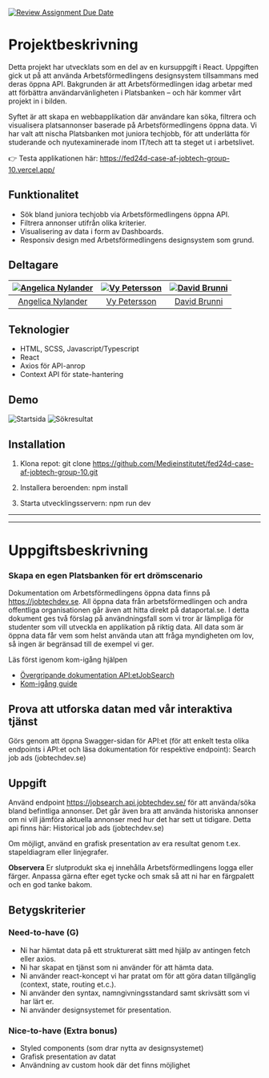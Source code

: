 [![Review Assignment Due Date](https://classroom.github.com/assets/deadline-readme-button-22041afd0340ce965d47ae6ef1cefeee28c7c493a6346c4f15d667ab976d596c.svg)](https://classroom.github.com/a/6VsM7MHT)

# Projektbeskrivning

Detta projekt har utvecklats som en del av en kursuppgift i React. Uppgiften gick ut på att använda Arbetsförmedlingens designsystem tillsammans med deras öppna API. Bakgrunden är att Arbetsförmedlingen idag arbetar med att förbättra användarvänligheten i Platsbanken – och här kommer vårt projekt in i bilden.

Syftet är att skapa en webbapplikation där användare kan söka, filtrera och visualisera platsannonser baserade på Arbetsförmedlingens öppna data. Vi har valt att nischa Platsbanken mot juniora techjobb, för att underlätta för studerande och nyutexaminerade inom IT/tech att ta steget ut i arbetslivet.

👉 Testa applikationen här: https://fed24d-case-af-jobtech-group-10.vercel.app/

## Funktionalitet
- Sök bland juniora techjobb via Arbetsförmedlingens öppna API.  
- Filtrera annonser utifrån olika kriterier.  
- Visualisering av data i form av Dashboards.  
- Responsiv design med Arbetsförmedlingens designsystem som grund. 

## Deltagare
| [![Angelica Nylander](https://github.com/angien90.png?size=80)](https://github.com/angien90) | [![Vy Petersson](https://github.com/tgvie.png?size=80)](https://github.com/tgvie) | [![David Brunni](https://github.com/DavidBrunni.png?size=80)](https://github.com/DavidBrunni) |
|:---:|:---:|:---:|
| [Angelica Nylander](https://github.com/angien90) | [Vy Petersson](https://github.com/tgvie) | [David Brunni](https://github.com/DavidBrunni) |

## Teknologier
- HTML, SCSS, Javascript/Typescript
- React
- Axios för API-anrop
- Context API för state-hantering

## Demo
![Startsida](./public/screenshot-home.png)
![Sökresultat](./public/screenshot-search.png)

## Installation

1. Klona repot:
git clone https://github.com/Medieinstitutet/fed24d-case-af-jobtech-group-10.git

2. Installera beroenden:
npm install

3. Starta utvecklingsservern:
npm run dev


---
---


# Uppgiftsbeskrivning
### Skapa en egen Platsbanken för ert drömscenario

Dokumentation om Arbetsförmedlingens öppna data finns på https://jobtechdev.se. All öppna data från arbetsförmedlingen och andra offentliga organisationen går även att hitta direkt på dataportal.se.
I detta dokument ges två förslag på användningsfall som vi tror är lämpliga för studenter som vill utveckla en applikation på riktig data. All data som är öppna data får vem som helst använda utan att fråga myndigheten om lov, så ingen är begränsad till de exempel vi ger.

Läs först igenom kom-igång hjälpen

- [Övergripande dokumentation API:etJobSearch](https://jobtechdev.se/sv/components/jobsearch)
- [Kom-igång guide](https://gitlab.com/arbetsformedlingen/education/education-api/-/blob/main/GETTING_STARTED.md)

## Prova att utforska datan med vår interaktiva tjänst

Görs genom att öppna Swagger-sidan för API:et (för att enkelt testa olika endpoints i API:et och läsa dokumentation för respektive endpoint): Search job ads (jobtechdev.se)

## Uppgift

Använd endpoint https://jobsearch.api.jobtechdev.se/ för att använda/söka bland befintliga annonser.
Det går även bra att använda historiska annonser om ni vill jämföra aktuella annonser med hur det har sett ut tidigare. Detta api finns här: Historical job ads (jobtechdev.se)

Om möjligt, använd en grafisk presentation av era resultat genom t.ex. stapeldiagram eller linjegrafer.

**Observera**
Er slutprodukt ska ej innehålla Arbetsförmedlingens logga eller färger. Anpassa gärna efter eget tycke och smak så att ni har en färgpalett och en god tanke bakom.

## Betygskriterier

### Need-to-have (G)

- Ni har hämtat data på ett strukturerat sätt med hjälp av antingen fetch eller axios.
- Ni har skapat en tjänst som ni använder för att hämta data.
- Ni använder react-koncept vi har pratat om för att göra datan tillgänglig (context, state, routing et.c.).
- Ni använder den syntax, namngivningsstandard samt skrivsätt som vi har lärt er.
- Ni använder designsystemet för presentation.

### Nice-to-have (Extra bonus)

- Styled components (som drar nytta av designsystemet)
- Grafisk presentation av datat
- Användning av custom hook där det finns möjlighet
